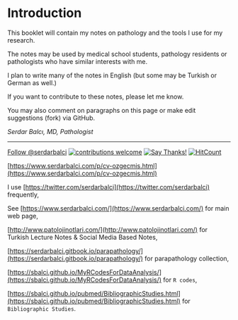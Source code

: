 # Introduction

This booklet will contain my notes on pathology and the tools I use for my research.

The notes may be used by medical school students, pathology residents or pathologists who have similar interests with me.

I plan to write many of the notes in English \(but some may be Turkish or German as well.\)

If you want to contribute to these notes, please let me know.

You may also comment on paragraphs on this page or make edit suggestions (fork) via GitHub.  

_Serdar Balcı, MD, Pathologist_

---

<a class="twitter-follow-button" data-show-count="false"
  href="https://twitter.com/serdarbalci">Follow @serdarbalci</a><script async src="https://platform.twitter.com/widgets.js" charset="utf-8"></script>
[![contributions welcome](https://img.shields.io/badge/contributions-welcome-brightgreen.svg?style=flat)](https://github.com/sbalci/ParaPathology/issues)
[![Say Thanks!](https://img.shields.io/badge/Say%20Thanks-!-1EAEDB.svg)](https://saythanks.io/to/sbalci)
[![HitCount](http://hits.dwyl.io/sbalci/ParaPathology.svg)](http://hits.dwyl.io/sbalci/ParaPathology)



[https://www.serdarbalci.com/p/cv-ozgecmis.html](https://www.serdarbalci.com/p/cv-ozgecmis.html)

I use [https://twitter.com/serdarbalci](https://twitter.com/serdarbalci) frequently,

See [https://www.serdarbalci.com/](https://www.serdarbalci.com/) for main web page,

[http://www.patolojinotlari.com/](http://www.patolojinotlari.com/) for Turkish Lecture Notes & Social Media Based Notes,

[https://serdarbalci.gitbook.io/parapathology/](https://serdarbalci.gitbook.io/parapathology/) for parapathology collection,

[https://sbalci.github.io/MyRCodesForDataAnalysis/](https://sbalci.github.io/MyRCodesForDataAnalysis/) for `R codes`,

[https://sbalci.github.io/pubmed/BibliographicStudies.html](https://sbalci.github.io/pubmed/BibliographicStudies.html) for `Bibliographic Studies`.

